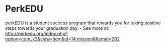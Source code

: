 PerkEDU
=======

perkEDU is a stu­dent suc­cess pro­gram that rewards you for tak­ing pos­i­tive steps towards your grad­u­a­tion day. - See more at: http://perkedu.org/index.php?option=com_k2&view=item&id=14:mission&Itemid=202
